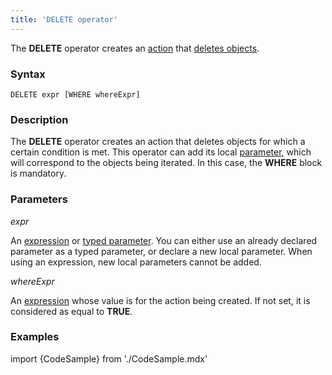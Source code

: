 ```yaml
---
title: 'DELETE operator'
---
```


The **DELETE** operator creates an [action](Actions.md) that [deletes objects](Class_change_CHANGECLASS_DELETE.md).

### Syntax

    DELETE expr [WHERE whereExpr]

### Description

The **DELETE** operator creates an action that deletes objects for which a certain condition is met. This operator can add its local [parameter](Actions.md), which will correspond to the objects being iterated. In this case, the **WHERE** block is mandatory. 

### Parameters

*expr*

An [expression](Expression.md) or [typed parameter](IDs.md#paramid-broken). You can either use an already declared parameter as a typed parameter, or declare a new local parameter. When using an expression, new local parameters cannot be added.

*whereExpr*

An [expression](Expression.md) whose value is for the action being created. If not set, it is considered as equal to **TRUE**.

### Examples


import {CodeSample} from './CodeSample.mdx'

<CodeSample url="http://documentation.lsfusion.org:5000/sample?file=ActionSample&block=delete"/>

  
